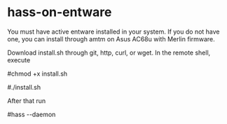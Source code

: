 # hass-on-entware

You must have active entware installed in your system.
If you do not have one, you can install through amtm on Asus AC68u with Merlin firmware.

Download install.sh through git, http, curl, or wget.
In the remote shell, execute

#chmod +x install.sh

#./install.sh

After that run

#hass --daemon
